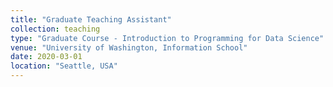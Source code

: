 ```yaml
---
title: "Graduate Teaching Assistant"
collection: teaching
type: "Graduate Course - Introduction to Programming for Data Science"
venue: "University of Washington, Information School"
date: 2020-03-01
location: "Seattle, USA"
---
```

